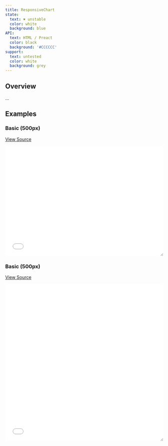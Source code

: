 ```yaml
---
title: ResponsiveChart
state:
  text: ✖ unstable
  color: white
  background: blue
API:
  text: HTML / Preact
  color: black
  background: '#CCCCCC'
support:
  text: untested
  color: white
  background: grey
---
```


## Overview

...

## Examples

### Basic (500px)
[View Source](basic.html)
<iframe style="resize: horizontal;" width="100%" height="350" src="basic.html" frameborder="0" allowfullscreen></iframe>

### Basic (500px)
[View Source](line.html)
<iframe style="resize: horizontal;" width="100%" height="500" src="line.html" frameborder="0" allowfullscreen></iframe>